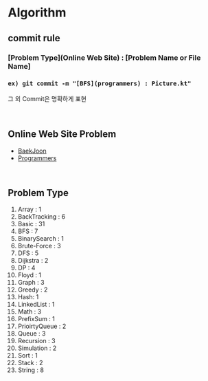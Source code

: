 # Algorithm

## commit rule 
### [Problem Type](Online Web Site) : [Problem Name or File Name]
### ``ex) git commit -m "[BFS](programmers) : Picture.kt"``
그  외  Commit은 명확하게 표현

<br>

## Online Web Site Problem
- [BaekJoon](kotlin/src/main/kotlin/baekjoon/READMD.md)
- [Programmers](kotlin/src/main/kotlin/programmers/README.md)

<br>

## Problem Type
1. Array : 1
2. BackTracking : 6
3. Basic : 31
4. BFS : 7
5. BinarySearch : 1
6. Brute-Force : 3
7. DFS : 5
8. Dijkstra : 2
9. DP : 4
10. Floyd : 1
11. Graph : 3
12. Greedy : 2
13. Hash: 1
14. LinkedList : 1
15. Math : 3
16. PrefixSum : 1
17. PrioirtyQueue : 2
18. Queue : 3
19. Recursion : 3
20. Simulation : 2
21. Sort : 1
22. Stack : 2
23. String : 8
